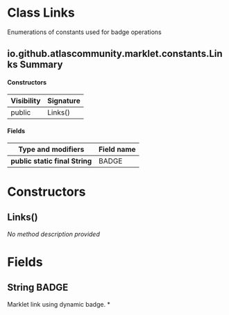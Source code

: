 Class Links
===========
Enumerations of constants used for badge operations

io.github.atlascommunity.marklet.constants.Links Summary
-------
#### Constructors
| Visibility | Signature |
| ---------- | --------- |
| public     | Links()   |
#### Fields
| Type and modifiers             | Field name |
| ------------------------------ | ---------- |
| **public static final String** | BADGE      |

Constructors
============
Links()
-------
*No method description provided*



Fields
======
String BADGE
----------------------
Marklet link using dynamic badge. *



